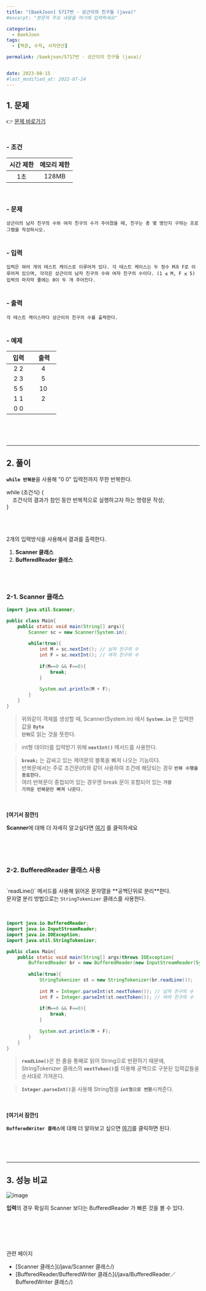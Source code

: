 ```yaml
---
title: "[BaekJoon] 5717번 - 상근이의 친구들 (java)"
#excerpt: "본문의 주요 내용을 여기에 입력하세요"

categories:
  - BaekJoon
tags:
  - [백준, 수학, 사칙연산]

permalink: /baekjoon/5717번 - 상근이의 친구들 (java)/


date: 2023-08-15
#last_modified_at: 2022-07-24
---
```


## 1. 문제
👉 [문제 바로가기](https://www.acmicpc.net/problem/5717)<br><br>
###  - 조건
  
| 시간 제한 | 메모리 제한 |
|:--------:|:--------:|
|1초|128MB|

<br>

### - 문제
```상근이의 남자 친구의 수와 여자 친구의 수가 주어졌을 때, 친구는 총 몇 명인지 구하는 프로그램을 작성하시오.```
<br><br>

### - 입력
```입력은 여러 개의 테스트 케이스로 이루어져 있다. 각 테스트 케이스는 두 정수 M과 F로 이루어져 있으며, 각각은 상근이의 남자 친구의 수와 여자 친구의 수이다. (1 ≤ M, F ≤ 5)```<br>
```입력의 마지막 줄에는 0이 두 개 주어진다.```
<br><br>

### - 출력
```각 테스트 케이스마다 상근이의 친구의 수를 출력한다.```
<br><br>

### - 예제
  
| &nbsp;&nbsp;입력&nbsp;&nbsp; | &nbsp;&nbsp; 출력&nbsp;&nbsp; |
|:--------:|:--------:|
|2 2|4|
|2 3|5|
|5 5|10|
|1 1|2|
|0 0||

<br><br><br>

---
## 2. 풀이
<code><b>while 반복문</b></code>을 사용해 "0 0" 입력전까지 무한 반복한다.

<div class="border">
while (조건식) {<br>
 &nbsp;&nbsp;&nbsp;&nbsp;조건식의 결과가 참인 동안 반복적으로 실행하고자 하는 명령문 작성;<br>
}
</div>
<br><br><br>

2개의 입력방식을 사용해서 결과를 출력한다.
1. <b>Scanner 클래스</b>
2. <b>BufferedReader 클래스</b>
<br><br><br><br>


### 2-1. Scanner 클래스
```java
import java.util.Scanner;

public class Main{
    public static void main(String[] args){
        Scanner sc = new Scanner(System.in);
        
        while(true){
            int M = sc.nextInt(); // 남자 친구의 수
            int F = sc.nextInt(); // 여자 친구의 수
            
            if(M==0 && F==0){
                break;
            }
            
            System.out.println(M + F);
        }
    }
}
```
> 위와같이 객체를 생성할 때, Scanner(System.in) 에서 <code><b>System.in</b></code> 은 입력한 값을 <code><b>Byte 단위</b></code>로 읽는 것을 뜻한다.

> int형 데이터를 입력받기 위해 <code><b>nextInt()</b></code> 메서드를 사용한다.

> <code><b>break;</b></code> 는 감싸고 있는 제어문의 블록을 빠져 나오는 기능이다.<br>
반복문에서는 주로 조건문(if)와 같이 사용하여 조건에 해당되는 경우 <code><b>반복 수행을 종료한다.</b></code><br>
여러 반복문이 중첩되어 있는 경우엔 break 문이 포함되어 있는 <code><b>가장 가까운 반복문만 빠져 나온다.</b></code>

<br><br>
<b>[여기서 잠깐!]</b>
<div class="box"><b>Scanner</b>에 대해 더 자세히 알고싶다면 <a href="/java/Scanner 클래스/" class="underline"> 여기</a> 를 클릭하세요</div>

<br><br><br>

### 2-2. BufferedReader 클래스 사용
<br>
`readLine()` 메서드를 사용해 읽어온 문자열을 **공백단위로 분리**한다.<br>
문자열 분리 방법으로는 <code>StringTokenizer</code> 클래스를 사용한다.
<br><br><br>

```java
import java.io.BufferedReader;
import java.io.InputStreamReader;
import java.io.IOException;
import java.util.StringTokenizer;

public class Main{
    public static void main(String[] args)throws IOException{
        BufferedReader br = new BufferedReader(new InputStreamReader(System.in));
        
        while(true){
            StringTokenizer st = new StringTokenizer(br.readLine());
            
            int M = Integer.parseInt(st.nextToken()); // 남자 친구의 수
            int F = Integer.parseInt(st.nextToken()); // 여자 친구의 수
            
            if(M==0 && F==0){
                break;
            }
            
            System.out.println(M + F);
        }
    }
}
```
> <code><b>readLine()</b></code>은 한 줄을 통째로 읽어 String으로 반환하기 때문에, StringTokenizer 클래스의 <code><b>nextToken()</b></code>를 이용해 공백으로 구분된 입력값들을 순서대로 가져온다.

> <code><b>Integer.parseInt()</b></code>을 사용해 String형을 <code><b>int형으로 변환</b></code>시켜준다.

<br><br>
<b>[여기서 잠깐!]</b>
<div class="box"><code><b>BufferedWriter 클래스</b></code>에 대해 더 알아보고 싶으면 <a href="/java/BufferedReader／BufferedWriter 클래스/" class="underline"> 여기</a>를 클릭하면 된다.</div>

<br><br><br>

---
## 3. 성능 비교
![image](https://github.com/cjoungi/cjoungi.github.io/assets/113075984/77867da4-0eb2-4c07-bed6-a054e6226fbc)

<b>입력</b>의 경우 확실히 Scanner 보다는 <span class="color">BufferedReader</span> 가 빠른 것을 볼 수 있다.<br><br>

<br><br><br><br>
<span class="color">관련 페이지</span><br>
- [Scanner 클래스](/java/Scanner 클래스/)
- [BufferedReader/BufferedWriter 클래스](/java/BufferedReader／BufferedWriter 클래스/)
<br><br><br>